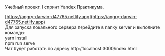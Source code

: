 Учебный проект. I спринт Yandex Практикума.

[https://angry-darwin-d47765.netlify.app](https://angry-darwin-d47765.netlify.app)
<br/>
Для запуска локального сервера перейдите в папку server и выполните команды:
<br/>
yarn install
<br/>
npm run serve
<br/>
Чат будет работать по адресу http://localhost:3000/index.html